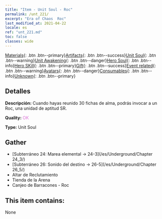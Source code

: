 ```yaml
---
title: "Item - Unit Soul - Roc"
permalink: /unt_221/
excerpt: "Era of Chaos  Roc"
last_modified_at: 2021-04-22
locale: es
ref: "unt_221.md"
toc: false
classes: wide
---
```

 [Materials](/ItemsES/){: .btn .btn--primary}[Artifacts](/ItemsES/Artifacts/){: .btn .btn--success}[Unit Soul](/ItemsES/UnitSoul/){: .btn .btn--warning}[Unit Awakening](/ItemsES/UnitAwakening/){: .btn .btn--danger}[Hero Soul](/ItemsES/HeroSoul/){: .btn .btn--info}[Hero SKill](/ItemsES/HeroSkill/){: .btn .btn--primary}[Gift](/ItemsES/Gift/){: .btn .btn--success}[Event related](/ItemsES/Events/){: .btn .btn--warning}[Avatars](/ItemsES/Avatars/){: .btn .btn--danger}[Consumables](/ItemsES/Consumables/){: .btn .btn--info}[Unknown](/ItemsES/Unknown/){: .btn .btn--primary}

## Detalles
 **Descripción:** Cuando hayas reunido 30 fichas de alma, podrás invocar a un Roc, una unidad de aptitud SR.

 **Quality:** <span style="color: #DA70D6">OK</span>

 **Type:** Unit Soul

## Gather

*    [Subterráneo 24: Marea elemental -> 24-3](/es/Underground/Chapter 24_3/) 
*    [Subterráneo 26: Sonido del destino -> 26-5](/es/Underground/Chapter 26_5/) 
*    Altar de Reclutamiento 
*    Tienda de la Arena 
*    Canjeo de Barracones - Roc 

## This item contains:

  None

